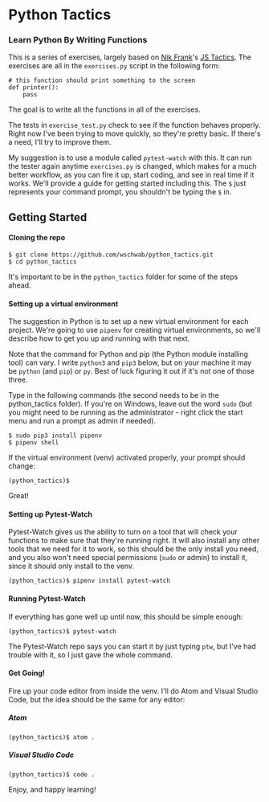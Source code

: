 # Python Tactics

### Learn Python By Writing Functions

This is a series of exercises, largely based on [Nik Frank](github.com/nikfrank)'s
[JS Tactics](github.com/nikfrank/js-tactics). The exercises are all in the
`exercises.py` script in the following form:

```
# this function should print something to the screen
def printer():
    pass
```

The goal is to write all the functions in all of the exercises.

The tests in `exercise_test.py` check to see if the function behaves properly.
Right now I've been trying to move quickly, so they're pretty basic. If there's a
need, I'll try to improve them.

My suggestion is to use a module called `pytest-watch` with this. It can run the tester
again anytime `exercises.py` is changed, which makes for a much better workflow,
as you can fire it up, start coding, and see in real time if it works. We'll
provide a guide for getting started including this. The `$` just represents your
command prompt, you shouldn't be typing the `$` in.

## Getting Started

#### Cloning the repo

```
$ git clone https://github.com/wschwab/python_tactics.git
$ cd python_tactics
```
It's important to be in the `python_tactics` folder for some of the steps ahead.

#### Setting up a virtual environment

The suggestion in Python is to set up a new virtual environment for each project.
We're going to use `pipenv` for creating virtual environments, so we'll describe
how to get you up and running with that next.

Note that the command for Python and pip (the Python module installing tool)
can vary. I write `python3` and `pip3` below, but on your machine it may be `python` (and `pip`) or `py`. Best of luck figuring it out if it's not one of those three.

Type in the following commands (the second needs to be in the python_tactics folder).
If you're on Windows, leave out the word `sudo` (but you might need to be running
as the administrator - right click the start menu and run a prompt as admin if needed).

```
$ sudo pip3 install pipenv
$ pipenv shell

```

If the virtual environment (venv) activated properly, your prompt should change:

```
(python_tactics)$
```

Great!

#### Setting up Pytest-Watch

Pytest-Watch gives us the ability to turn on a tool that will check your functions
to make sure that they're running right. It will also install any other tools that
we need for it to work, so this should be the only install you need, and you also
won't need special permissions (`sudo` or admin) to install it, since it should
only install to the venv.

```
(python_tactics)$ pipenv install pytest-watch
```

#### Running Pytest-Watch

If everything has gone well up until now, this should be simple enough:

```
(python_tactics)$ pytest-watch
```

The Pytest-Watch repo says you can start it by just typing `ptw`, but I've had trouble
with it, so I just gave the whole command.

#### Get Going!

Fire up your code editor from inside the venv. I'll do Atom and Visual Studio Code,
but the idea should be the same for any editor:

##### Atom

```
(python_tactics)$ atom .
```

##### Visual Studio Code

```
(python_tactics)$ code .
```

Enjoy, and happy learning!
